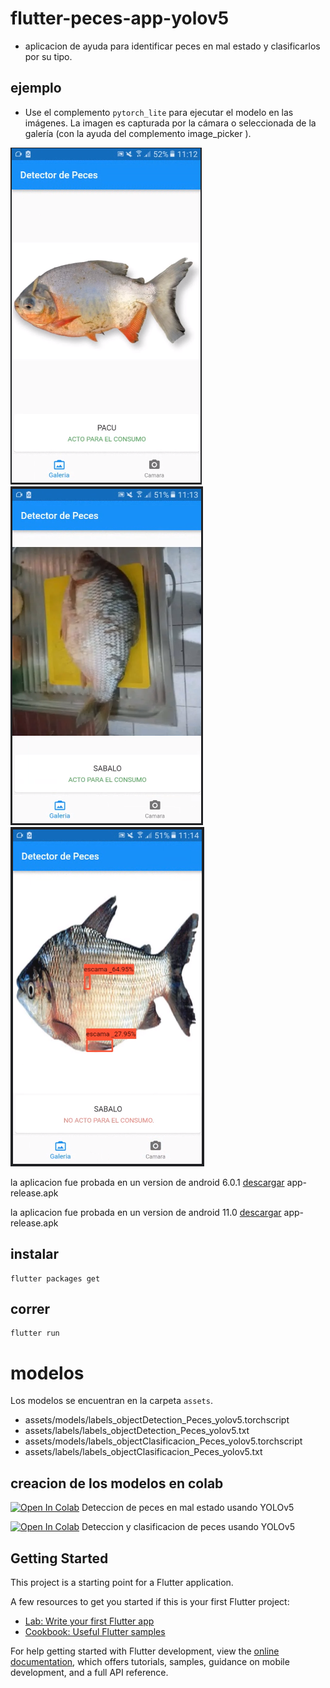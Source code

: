 # flutter-peces-app-yolov5

- aplicacion de ayuda para identificar peces en mal estado y clasificarlos por su tipo.

## ejemplo
- Use el complemento `pytorch_lite` para ejecutar el modelo en las imágenes. La imagen es capturada por la cámara o seleccionada de la galería (con la ayuda del complemento image_picker ).

![](peces1.png) 
![](peces2.png) 
![](peces3.png) 

la aplicacion fue probada en un version de android 6.0.1 [descargar](https://drive.google.com/file/d/1avRqtLqI9S87vHXS_fasYyl-lqI7Eloj/view?usp=sharing) app-release.apk

la aplicacion fue probada en un version de android 11.0 [descargar](https://drive.google.com/file/d/16zqZZ2J-M5ukuI7ZsrUNl41DEZjUqV_q/view?usp=sharing) app-release.apk

## instalar 

```
flutter packages get
```

## correr

```
flutter run
```

# modelos
Los modelos se encuentran en la carpeta `assets`.
 - assets/models/labels_objectDetection_Peces_yolov5.torchscript
 - assets/labels/labels_objectDetection_Peces_yolov5.txt
 - assets/models/labels_objectClasificacion_Peces_yolov5.torchscript
 - assets/labels/labels_objectClasificacion_Peces_yolov5.txt

## creacion de los modelos en colab
[![Open In Colab](https://colab.research.google.com/assets/colab-badge.svg)](https://colab.research.google.com/drive/1S3H1voQy0Dj4WgkDlKj8y2h8fBzb8eBh?usp=sharing) Deteccion de peces en mal estado usando YOLOv5

[![Open In Colab](https://colab.research.google.com/assets/colab-badge.svg)](https://colab.research.google.com/drive/1WxDoBRMTYYLJq8ROm792vBWTjAsYSrGY?usp=sharing) Deteccion y clasificacion de peces usando YOLOv5


## Getting Started

This project is a starting point for a Flutter application.

A few resources to get you started if this is your first Flutter project:

- [Lab: Write your first Flutter app](https://docs.flutter.dev/get-started/codelab)
- [Cookbook: Useful Flutter samples](https://docs.flutter.dev/cookbook)

For help getting started with Flutter development, view the
[online documentation](https://docs.flutter.dev/), which offers tutorials,
samples, guidance on mobile development, and a full API reference.
